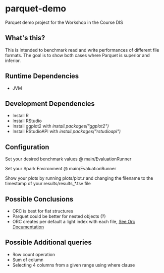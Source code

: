 # parquet-demo
Parquet demo project for the Workshop in the Course DIS

## What's this?
This is intended to benchmark read and write performances of different file formats.
The goal is to show both cases where Parquet is superior and inferior.

## Runtime Dependencies
* JVM

## Development Dependencies
* Install R
* Install RStudio
* Install ggplot2 with _install.packages("ggplot2")_
* Install RStudioAPI with _install.packages("rstudioapi")_

## Configuration
Set your desired benchmark values @ main/EvaluationRunner

Set your Spark Environment @ main/EvaluationRunner

Show your plots by running plots/plot.r and changing the filename to the timestamp of your results/results_*.tsv file

## Possible Conclusions
* ORC is best for flat structures
* Parquet could be better for nested objects (?)
* ORC creates per default a light index with each file, [See Orc Documentation](https://orc.apache.org/docs/indexes.html)

## Possible Additional queries
* Row count operation
* Sum of column
* Selecting 4 columns from a given range using where clause